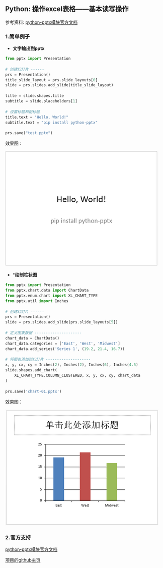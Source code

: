 ## Python: 操作excel表格——基本读写操作

参考资料: [python-pptx模块官方文档](http://python-pptx.readthedocs.io/en/latest/index.html)


### 1.简单例子

* **文字输出到pptx**

```python
from pptx import Presentation
 
# 创建幻灯片 ------
prs = Presentation()
title_slide_layout = prs.slide_layouts[0]
slide = prs.slides.add_slide(title_slide_layout)
 
title = slide.shapes.title
subtitle = slide.placeholders[1]
 
# 设置标题和副标题
title.text = "Hello, World!"
subtitle.text = "pip install python-pptx"
 
prs.save("test.pptx")
```

效果图：

![](/assets/python018_001.PNG)

* ***绘制柱状图**

```python
from pptx import Presentation
from pptx.chart.data import ChartData
from pptx.enum.chart import XL_CHART_TYPE
from pptx.util import Inches
 
# 创建幻灯片 ------
prs = Presentation()
slide = prs.slides.add_slide(prs.slide_layouts[5])
 
# 定义图表数据 ---------------------
chart_data = ChartData()
chart_data.categories = ['East', 'West', 'Midwest']
chart_data.add_series('Series 1', (19.2, 21.4, 16.7))
 
# 将图表添加到幻灯片 --------------------
x, y, cx, cy = Inches(2), Inches(2), Inches(6), Inches(4.5)
slide.shapes.add_chart(
    XL_CHART_TYPE.COLUMN_CLUSTERED, x, y, cx, cy, chart_data
)
 
prs.save('chart-01.pptx')
```

效果图：

![](/assets/python018_002.PNG)


### 2.官方支持

[python-pptx模块官方文档](http://python-pptx.readthedocs.io/en/latest/index.html)

[项目的github主页](https://github.com/scanny/python-pptx)

